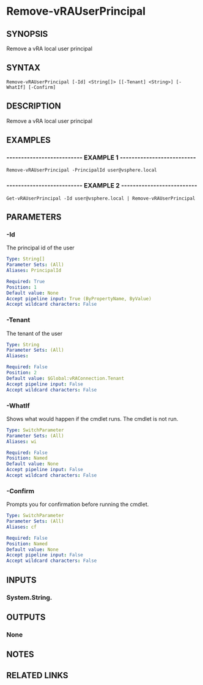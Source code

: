 # Remove-vRAUserPrincipal

## SYNOPSIS
Remove a vRA local user principal

## SYNTAX

```
Remove-vRAUserPrincipal [-Id] <String[]> [[-Tenant] <String>] [-WhatIf] [-Confirm]
```

## DESCRIPTION
Remove a vRA local user principal

## EXAMPLES

### -------------------------- EXAMPLE 1 --------------------------
```
Remove-vRAUserPrincipal -PrincipalId user@vsphere.local
```

### -------------------------- EXAMPLE 2 --------------------------
```
Get-vRAUserPrincipal -Id user@vsphere.local | Remove-vRAUserPrincipal
```

## PARAMETERS

### -Id
The principal id of the user

```yaml
Type: String[]
Parameter Sets: (All)
Aliases: PrincipalId

Required: True
Position: 1
Default value: None
Accept pipeline input: True (ByPropertyName, ByValue)
Accept wildcard characters: False
```

### -Tenant
The tenant of the user

```yaml
Type: String
Parameter Sets: (All)
Aliases: 

Required: False
Position: 2
Default value: $Global:vRAConnection.Tenant
Accept pipeline input: False
Accept wildcard characters: False
```

### -WhatIf
Shows what would happen if the cmdlet runs.
The cmdlet is not run.

```yaml
Type: SwitchParameter
Parameter Sets: (All)
Aliases: wi

Required: False
Position: Named
Default value: None
Accept pipeline input: False
Accept wildcard characters: False
```

### -Confirm
Prompts you for confirmation before running the cmdlet.

```yaml
Type: SwitchParameter
Parameter Sets: (All)
Aliases: cf

Required: False
Position: Named
Default value: None
Accept pipeline input: False
Accept wildcard characters: False
```

## INPUTS

### System.String.

## OUTPUTS

### None

## NOTES

## RELATED LINKS

